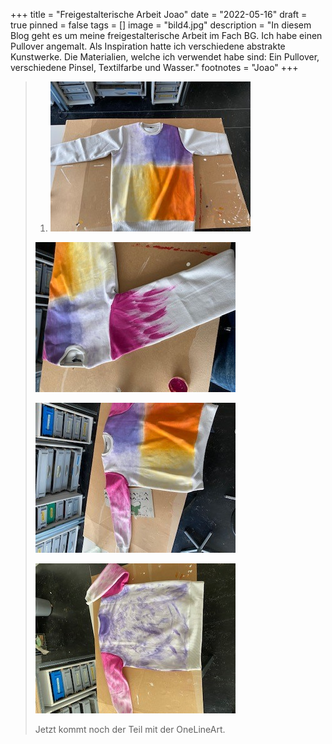 +++
title = "Freigestalterische Arbeit Joao"
date = "2022-05-16"
draft = true
pinned = false
tags = []
image = "bild4.jpg"
description = "In diesem Blog geht es um meine freigestalterische Arbeit im Fach BG. Ich habe einen Pullover angemalt. Als Inspiration hatte ich verschiedene abstrakte Kunstwerke. Die Materialien, welche ich verwendet habe sind: Ein Pullover, verschiedene Pinsel, Textilfarbe und Wasser."
footnotes = "Joao"
+++
> 1.   ![Als erster habe ich, wie auf diesem Bild zu sehen ist, die Vorderseite angemalt. Hier habe ich versucht eine Seite dunkler zu machen als die Andere. Dazu habe ich einen Übergang mit weisser Farbe verwendet. Hier lief noch nicht alles perfekt und ich musste noch ein bisschen das Gefühl dafür bekommen auf Stoff zu malen.](bild1.jpg "Die Vorderseite des Pullis")
>
>    ![Im nächsten Schritt habe ich die Ärmel angemalt. Hier startet der Ärmel mit einer dunklen Farbe und wird immer heller, bis es Weiss wird. Hier hatte ich schon weniger Probleme mit dem malen und hatte es schon gut im Griff, mit dem Pinsel auf dem Stoff zu malen. Hier habe ich gemerkt, dass die Farbe nicht zu nass und nicht zu trocken sein darf. Denn im ersten Schritt habe ich ein bisschen viel ](bild2.jpg "Die Ärmel")
>
>    ![So sehen die Ärmel aus, wenn sie fertig sind. Die Ärmel habe ich einmal rundherum gemalt.](bild3.jpg "Vorderseite und Ärmel. ")
>
>    ![Die Rückseite habe ich anders gemacht als die Vorderseite. Da ich ja als Inspiration die abstrakten Kunstwerke hatte. Auf der Rückseite habe ich eine andere Technik ausgewählt. und zwar ein bisschen wilder als auf der Vorderseite und ohne Übergänge. ](bild5.jpg "Rückseite und Ärmel")
>
>    Jetzt kommt noch der Teil mit der OneLineArt.